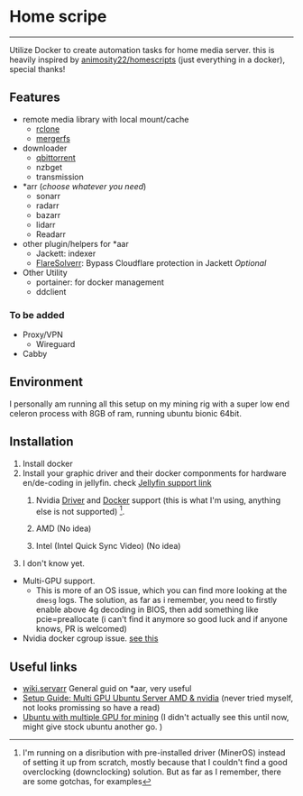 # Home scripe
-----
Utilize Docker to create automation tasks for home media server. this is heavily inspired by [animosity22/homescripts](https://github.com/animosity22/homescripts/) (just everything in a docker), special thanks!


## Features

- remote media library with local mount/cache
  - [rclone](https://rclone.org/)
  - [mergerfs](https://github.com/trapexit/mergerfs)
- downloader 
  - [qbittorrent](https://hotio.dev/containers/qbittorrent/)
  - nzbget
  - transmission
- *arr (*choose whatever you need*)
  - sonarr
  - radarr
  - bazarr
  - lidarr
  - Readarr
- other plugin/helpers for *aar
  - Jackett: indexer
  - [FlareSolverr](https://github.com/FlareSolverr/FlareSolverr): Bypass Cloudflare protection in Jackett *Optional*
- Other Utility
  - portainer: for docker management
  - ddclient
### To be added
- Proxy/VPN
  - Wireguard
- Cabby


## Environment
I personally am running all this setup on my mining rig with a super low end celeron process with 8GB of ram, running ubuntu bionic 64bit. 

## Installation

1. Install docker 
2. Install your graphic driver and their docker componments for hardware en/de-coding in jellyfin. check [Jellyfin support link](https://jellyfin.org/docs/general/administration/hardware-acceleration.html)
   1. Nvidia [Driver](https://phoenixnap.com/kb/install-nvidia-drivers-ubuntu) and [Docker](https://github.com/NVIDIA/nvidia-docker) support (this is what I'm using, anything else is not supported) [^1].
      
   2. AMD (No idea)
   3. Intel (Intel Quick Sync Video) (No idea)
3. I don't know yet. 


     
[^1]: I'm running on a disribution with pre-installed driver (MinerOS) instead of setting it up from scratch, mostly because that I couldn't find a good overclocking (downclocking) solution. But as far as I remember, there are some gotchas, for examples

* Multi-GPU support. 
  * This is more of an OS issue, which you can find more looking at the `dmesg` logs. The solution, as far as i remember, you need to firstly enable above 4g decoding in BIOS, then add something like pcie=preallocate (i can't find it anymore so good luck and if anyone knows, PR is welcomed)
* Nvidia docker cgroup issue. [see this](https://github.com/NVIDIA/nvidia-docker/issues/1447#issuecomment-757034464)



## Useful links


- [wiki.servarr](https://wiki.servarr.com/docker-guide) General guid on *aar, very useful
- [Setup Guide: Multi GPU Ubuntu Server AMD & nvidia](https://foldingforum.org/viewtopic.php?f=106&t=33090) (never tried myself, not looks promissing so have a read)
- [Ubuntu with multiple GPU for mining](https://gist.github.com/ernestp/83bfd1667b1f5c3905b5c15dc9031811) (I didn't actually see this until now, might give stock ubuntu another go. )